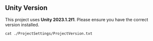 ## Unity Version
This project uses **Unity 2023.1.2f1**. Please ensure you have the correct version installed.
```
cat ./ProjectSettings/ProjectVersion.txt
```


